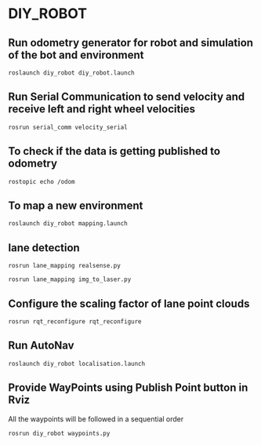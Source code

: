# DIY_ROBOT

## Run odometry generator for robot and simulation of the bot and environment  
```
roslaunch diy_robot diy_robot.launch 
```

## Run Serial Communication to send velocity and receive left and right wheel velocities   
```
rosrun serial_comm velocity_serial
```
## To check if the data is getting published to odometry
```
rostopic echo /odom
```
## To map a new environment
```
roslaunch diy_robot mapping.launch
```
## lane detection
```
rosrun lane_mapping realsense.py 
```
```
rosrun lane_mapping img_to_laser.py
```
## Configure the scaling factor of lane point clouds
```
rosrun rqt_reconfigure rqt_reconfigure
```
## Run AutoNav
```
roslaunch diy_robot localisation.launch
```
## Provide WayPoints using Publish Point button in Rviz
All the waypoints will be followed in a sequential order
```
rosrun diy_robot waypoints.py
```
